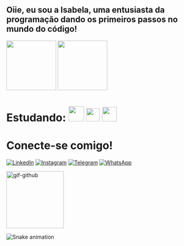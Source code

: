 ## Oiie, eu sou a Isabela, uma entusiasta da programação dando os primeiros passos no mundo do código!

<div>
<img height="130em" src="https://github-readme-stats.vercel.app/api?username=iambelaandrade&theme=transparent&bg_color=000&border_color=993399&show_icons=true&icon_color=ff0084&title_color=ff0084&text_color=993399&hide_title=true&hide=stars"/>
<img height="130em" src="https://github-readme-stats-git-masterrstaa-rickstaa.vercel.app/api/top-langs/?username=iambelaandrade&layout=compact&bg_color=000&border_color=993399&title_color=ff0084&text_color=993399"/>
</div>


# Estudando: <img height="40em" src="https://cdn.jsdelivr.net/gh/devicons/devicon/icons/java/java-original.svg" /> <img height="35em" src="https://cdn.jsdelivr.net/gh/devicons/devicon/icons/react/react-original.svg" /> <img height="38em" src="https://cdn.jsdelivr.net/gh/devicons/devicon/icons/python/python-original.svg" />


# Conecte-se comigo!
[![LinkedIn](https://img.shields.io/badge/LinkedIn-000?style=for-the-badge&logo=linkedin&logoColor=993399)](https://www.linkedin.com/in/isabela-andrade-09b20a205/) [![Instagram](https://img.shields.io/badge/Instagram-000?style=for-the-badge&logo=instagram&logoColor=ff0084)](https://www.instagram.com/iambelaandrade/) [![Telegram](https://img.shields.io/badge/Telegram-000?style=for-the-badge&logo=telegram&logoColor=993399)](https://t.me/iambelaandrade) [![WhatsApp](https://img.shields.io/badge/WhatsApp-000?style=for-the-badge&logo=whatsapp&logoColor=ff0084)](https://wa.me/+5567991178523)

 <img height="150" alt="gif-github" src="https://media.discordapp.net/attachments/815477179697201195/1146556319785029642/gif_github.gif?width=468&height=468">

 ![Snake animation](https://github.com/iambelaandrade/iambelandrade/blob/output/github-contribution-grid-snake.svg)


